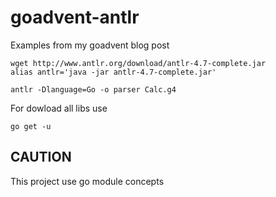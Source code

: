 # goadvent-antlr

Examples from my goadvent blog post

```shell
wget http://www.antlr.org/download/antlr-4.7-complete.jar
alias antlr='java -jar antlr-4.7-complete.jar'

antlr -Dlanguage=Go -o parser Calc.g4
```

For dowload all libs use
```shell
go get -u
```

## CAUTION

This project use go module concepts 
